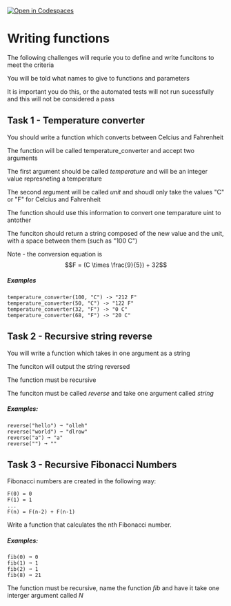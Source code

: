 [![Open in Codespaces](https://classroom.github.com/assets/launch-codespace-2972f46106e565e64193e422d61a12cf1da4916b45550586e14ef0a7c637dd04.svg)](https://classroom.github.com/open-in-codespaces?assignment_repo_id=16248430)
# Writing functions

The following challenges will requrie you to define and write funcitons to meet the criteria

You will be told what names to give to functions and parameters

It is important you do this, or the automated tests will not run sucessfully and this will not be considered a pass

## Task 1 - Temperature converter

You should write a function which converts between Celcius and Fahrenheit

The function will be called temperature_converter and accept two arguments

The first argument should be called _temperature_ and will be an integer value represneting a temperature

The second argument will be called _unit_ and shoudl only take the values "C" or "F" for Celcius and Fahrenheit

The function should use this information to convert one temparature uint to antother

The funciton should return a string composed of the new value and the unit, with a space between them (such as "100 C")

Note - the conversion equation is $$F = (C \times \frac{9}{5}) + 32$$

##### Examples
```
temperature_converter(100, "C") -> "212 F"
temperature_converter(50, "C") -> "122 F"
temperature_converter(32, "F") -> "0 C"
temperature_converter(68, "F") -> "20 C"
```

## Task 2 - Recursive string reverse
You will write a function which takes in one argument as a string

The funciton will output the string reversed

The function must be recursive

The funciton must be called _reverse_ and take one argument called _string_

##### Examples:
```
reverse("hello") ➞ "olleh"
reverse("world") ➞ "dlrow"
reverse("a") ➞ "a"
reverse("") ➞ ""
```

## Task 3 - Recursive Fibonacci Numbers

Fibonacci numbers are created in the following way:
```
F(0) = 0
F(1) = 1
...
F(n) = F(n-2) + F(n-1)
```
Write a function that calculates the nth Fibonacci number.

##### Examples:
```
fib(0) ➞ 0
fib(1) ➞ 1
fib(2) ➞ 1
fib(8) ➞ 21
```

The function must be recursive, name the function _fib_ and have it take one interger argument called _N_
